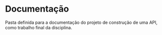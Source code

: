 # Documentação

Pasta definida para a documentação do projeto de construção de uma API, como trabalho final da disciplina.
